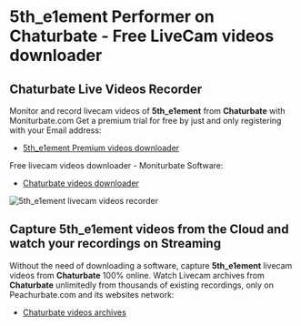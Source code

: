 # 5th_e1ement Performer on Chaturbate - Free LiveCam videos downloader

## Chaturbate Live Videos Recorder

Monitor and record livecam videos of **5th_e1ement** from **Chaturbate** with Moniturbate.com
Get a premium trial for free by just and only registering with your Email address:
* [5th_e1ement Premium videos downloader](https://moniturbate.com/request-demo-licence-key.html)

Free livecam videos downloader - Moniturbate Software:
* [Chaturbate videos downloader](https://moniturbate.com/moniturbate-download-software.html)

![5th_e1ement livecam videos recorder](https://peachurnet.com/templates/moniturbate-software.png)


## Capture 5th_e1ement videos from the Cloud and watch your recordings on Streaming

Without the need of downloading a software, capture **5th_e1ement** livecam videos from **Chaturbate** 100% online.
Watch Livecam archives from **Chaturbate** unlimitedly from thousands of existing recordings, only on Peachurbate.com and its websites network:
* [Chaturbate videos archives](https://peachurnet.com/)